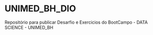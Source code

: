 # UNIMED_BH_DIO
Repositório para publicar Desarfio e Exercicios do BootCampo - DATA SCIENCE - UNIMED_BH
